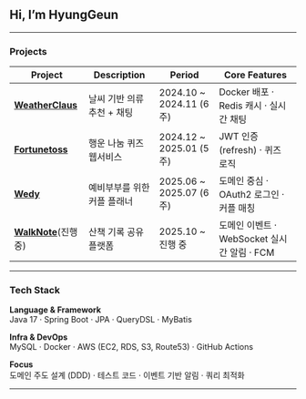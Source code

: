 ##  Hi, I’m HyungGeun  

---

### Projects

| Project | Description | Period | Core Features |
|----------|--------------|---------|----------------|
| [**WeatherClaus**](https://github.com/Weather-Claus-Team/weather-claus-be) | 날씨 기반 의류 추천 + 채팅 | 2024.10 ~ 2024.11 (6주) | Docker 배포 · Redis 캐시 · 실시간 채팅 |
| [**Fortunetoss**](https://github.com/fortunetoss/backend) | 행운 나눔 퀴즈 웹서비스 | 2024.12 ~ 2025.01 (5주) | JWT 인증 (refresh) · 퀴즈 로직 |
| [**Wedy**](https://github.com/Wedvice/Wedvice_BE) | 예비부부를 위한 커플 플래너 | 2025.06 ~ 2025.07 (6주) | 도메인 중심 · OAuth2 로그인 · 커플 매칭 |
| [**WalkNote**](https://github.com/HyungGeun94/WalkNote)(진행중) | 산책 기록 공유 플랫폼 | 2025.10 ~ 진행 중 | 도메인 이벤트 · WebSocket 실시간 알림 · FCM |

---

###  Tech Stack  

**Language & Framework**  
Java 17 · Spring Boot · JPA · QueryDSL · MyBatis  

**Infra & DevOps**  
MySQL · Docker · AWS (EC2, RDS, S3, Route53) · GitHub Actions  

**Focus**  
도메인 주도 설계 (DDD) · 테스트 코드 · 이벤트 기반 알림 · 쿼리 최적화  

---
